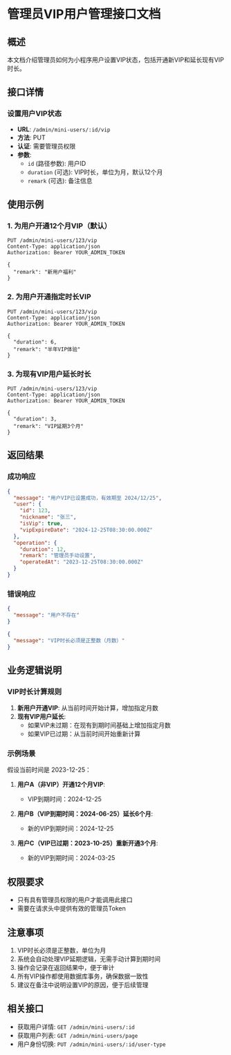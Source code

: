 # 管理员VIP用户管理接口文档

## 概述
本文档介绍管理员如何为小程序用户设置VIP状态，包括开通新VIP和延长现有VIP时长。

## 接口详情

### 设置用户VIP状态
- **URL**: `/admin/mini-users/:id/vip`
- **方法**: PUT
- **认证**: 需要管理员权限
- **参数**:
  - `id` (路径参数): 用户ID
  - `duration` (可选): VIP时长，单位为月，默认12个月
  - `remark` (可选): 备注信息

## 使用示例

### 1. 为用户开通12个月VIP（默认）
```http
PUT /admin/mini-users/123/vip
Content-Type: application/json
Authorization: Bearer YOUR_ADMIN_TOKEN

{
  "remark": "新用户福利"
}
```

### 2. 为用户开通指定时长VIP
```http
PUT /admin/mini-users/123/vip
Content-Type: application/json
Authorization: Bearer YOUR_ADMIN_TOKEN

{
  "duration": 6,
  "remark": "半年VIP体验"
}
```

### 3. 为现有VIP用户延长时长
```http
PUT /admin/mini-users/123/vip
Content-Type: application/json
Authorization: Bearer YOUR_ADMIN_TOKEN

{
  "duration": 3,
  "remark": "VIP延期3个月"
}
```

## 返回结果

### 成功响应
```json
{
  "message": "用户VIP已设置成功，有效期至 2024/12/25",
  "user": {
    "id": 123,
    "nickname": "张三",
    "isVip": true,
    "vipExpireDate": "2024-12-25T08:30:00.000Z"
  },
  "operation": {
    "duration": 12,
    "remark": "管理员手动设置",
    "operatedAt": "2023-12-25T08:30:00.000Z"
  }
}
```

### 错误响应
```json
{
  "message": "用户不存在"
}
```

```json
{
  "message": "VIP时长必须是正整数（月数）"
}
```

## 业务逻辑说明

### VIP时长计算规则
1. **新用户开通VIP**: 从当前时间开始计算，增加指定月数
2. **现有VIP用户延长**:
   - 如果VIP未过期：在现有到期时间基础上增加指定月数
   - 如果VIP已过期：从当前时间开始重新计算

### 示例场景
假设当前时间是 2023-12-25：

1. **用户A（非VIP）开通12个月VIP**:
   - VIP到期时间：2024-12-25

2. **用户B（VIP到期时间：2024-06-25）延长6个月**:
   - 新的VIP到期时间：2024-12-25

3. **用户C（VIP已过期：2023-10-25）重新开通3个月**:
   - 新的VIP到期时间：2024-03-25

## 权限要求
- 只有具有管理员权限的用户才能调用此接口
- 需要在请求头中提供有效的管理员Token

## 注意事项
1. VIP时长必须是正整数，单位为月
2. 系统会自动处理VIP延期逻辑，无需手动计算到期时间
3. 操作会记录在返回结果中，便于审计
4. 所有VIP操作都使用数据库事务，确保数据一致性
5. 建议在备注中说明设置VIP的原因，便于后续管理

## 相关接口
- 获取用户详情: `GET /admin/mini-users/:id`
- 获取用户列表: `GET /admin/mini-users/page`
- 用户身份切换: `PUT /admin/mini-users/:id/user-type`
